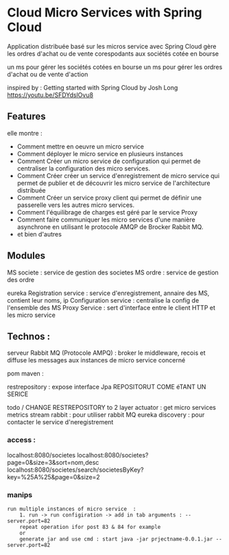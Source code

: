 # Cloud Micro Services with Spring Cloud

Application distribuée basé sur les micros service avec Spring Cloud
gère les ordres d'achat ou de vente corespodants aux sociétés cotée en bourse

un ms pour gérer les sociétés cotées en bourse
un ms pour gérer les ordres d'achat ou de vente d'action

inspired by : 
Getting started with Spring Cloud by Josh Long
https://youtu.be/SFDYdslOvu8

## Features

elle montre : 
- Comment mettre en oeuvre un micro service
- Comment déployer le micro service en plusieurs instances
- Comment Créer un micro service de configuration qui permet de centraliser la configuration des micro services.
- Comment Créer créer un service d'enregistrement de micro service qui permet de publier et de découvrir les micro service de l'architecture distribuée
- Comment Créer un service proxy client qui permet de définir une passerelle vers les autres micro services.
- Comment l'équilibrage de charges est géré par le service Proxy
- Comment faire communiquer les micro services d'une manière asynchrone en utilisant le protocole AMQP de Brocker Rabbit MQ.
- et bien d'autres


## Modules

MS societe					:  service de gestion des societes 
MS ordre					: service de gestion des ordre

eureka Registration service	: service d'enregistrement, annaire des MS, contient leur noms, ip 
Configuration service		: centralise la config de l'ensemble des MS
Proxy Service  				: sert d'interface entre le client HTTP et les micro service

 	

## Technos :

serveur Rabbit MQ (Protocole AMPQ) : broker le middleware, recois et diffuse les messages aux instances de micro service concerné

pom maven :

restrepository : expose interface Jpa REPOSITORUT COME éTANT  UN SERICE

todo / CHANGE RESTREPOSITORY to 2 layer 
actuator : 	get micro services metrics
stream rabbit : pour utiliser rabbit MQ
eureka discovery : pour contacter le service d'neregistrement 


### access :
 
localhost:8080/societes
localhost:8080/societes?page=0&size=3&sort=nom,desc
localhost:8080/societes/search/societesByKey?key=%25A%25&page=0&size=2

### manips

	run multiple instances of micro service  :  
		1. run -> run configiration -> add in tab arguments : --server.port=82 
		repeat operation ifor post 83 & 84 for example
		or
		generate jar and use cmd : start java -jar prjectname-0.0.1.jar --server.port=82 
